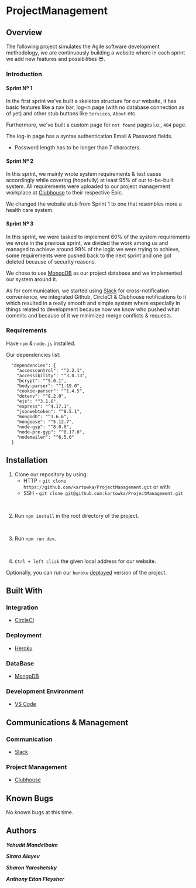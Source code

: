 # ProjectManagement

## Overview
The following project simulates the Agile software development methodology, we are continuously building a website where in each sprint we add new features and possibilities :sunglasses:.

### Introduction
#### Sprint Nº 1
In the first sprint we've built a skeleton structure for our website, it has basic features like a nav bar, log-in page (with no database connection as of yet) and other stub buttons like `Services`, `About` etc.

Furthermore, we've built a custom page for `not found` pages i.e., `404` page.

The log-in page has a syntax authentication Email & Password fields.
- Password length has to be longer than 7 characters.


#### Sprint Nº 2
In this sprint, we mainly wrote system requirements & test cases accordingly while covering (hopefully) at least 95% of our to-be-built system. All requirements were uploaded to our project management workplace at [Clubhouse](https://clubhouse.io/) to their respective Epic.

We changed the website stub from Sprint 1 to one that resembles more a health care system.

#### Sprint Nº 3
In this sprint, we were tasked to implement 60% of the system requirements we wrote in the previous sprint, we divided the work among us and managed to achieve around 99% of the logic we were trying to achieve, some requirements were pushed back to the next sprint and one got deleted because of security reasons.

We chose to use [MongoDB](https://www.mongodb.com/) as our project database and we implemented our system around it.

As for communication, we started using [Slack](https://slack.com/) for cross-notification convenience, we integrated Github, CircleCI & Clubhouse notifications to it which resulted in a really smooth and simple system where especially in things related to development because now we know who pushed what commits and because of it we minimized merge conflicts & requests.
 
### Requirements
Have `npm` & `node.js` installed.

Our dependencies list:
```
  "dependencies": {
    "accesscontrol": "^2.2.1",
    "accessibility": "^3.0.13",
    "bcrypt": "^5.0.1",
    "body-parser": "^1.19.0",
    "cookie-parser": "^1.4.5",
    "dotenv": "^8.2.0",
    "ejs": "^3.1.6",
    "express": "^4.17.1",
    "jsonwebtoken": "^8.5.1",
    "mongodb": "^3.6.6",
    "mongoose": "^5.12.7",
    "node-gyp": "^8.0.0",
    "node-pre-gyp": "^0.17.0",
    "nodemailer": "^6.5.0"
  }
```
## Installation
1. Clone our repository by using:
    * HTTP - `git clone https://github.com/kartowka/ProjectManagement.git` or with
    * SSH - `git clone git@github.com:kartowka/ProjectManagement.git`
<br/>

2. Run `npm install` in the root directory of the project.
<br/>

3. Run `npm run dev`.
<br/>

4. `Ctrl + left click` the given local address for our website.

Optionally, you can run our `heroku` [deployed](https://projectmanagmentsce.herokuapp.com/) version of the project.
## Built With
### Integration
- [CircleCI](https://circleci.com/)
### Deployment
- [Heroku](https://www.heroku.com/)
### DataBase
- [MongoDB](https://www.mongodb.com/)
### Development Environment
- [VS Code](https://code.visualstudio.com/)

## Communications & Management
### Communication
- [Slack](https://slack.com/)
### Project Management
- [Clubhouse](https://clubhouse.io/)
## Known Bugs
No known bugs at this time.
## Authors
___Yehudit Mandelboim___

___Sitara Alayev___

___Sharon Yaroshetsky___

___Anthony Eitan Fleysher___

